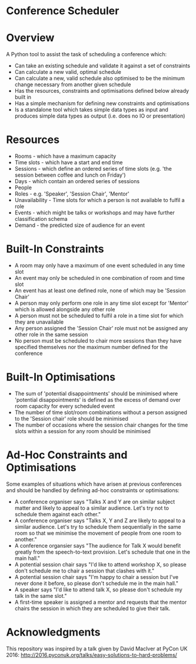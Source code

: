 # Conference Scheduler

# Overview
A Python tool to assist the task of scheduling a conference which:
* Can take an existing schedule and validate it against a set of constraints
* Can calculate a new valid, optimal schedule
* Can calculate a new, valid schedule also optimised to be the minimum change necessary from another given schedule
* Has the resources, constraints and optimisations defined below already built in
* Has a simple mechanism for defining new constraints and optimisations
* Is a standalone tool which takes simple data types as input and produces simple data types as output (i.e. does no IO or presentation)

# Resources
* Rooms - which have a maximum capacity
* Time slots - which have a start and end time
* Sessions - which define an ordered series of time slots (e.g. 'the session between coffee and lunch on Friday')
* Days - which contain an ordered series of sessions
* People
* Roles - e.g. 'Speaker', 'Session Chair', 'Mentor'
* Unavailability - Time slots for which a person is not available to fulfil a role
* Events - which might be talks or workshops and may have further classification schema
* Demand - the predicted size of audience for an event

# Built-In Constraints
* A room may only have a maximum of one event scheduled in any time slot
* An event may only be scheduled in one combination of room and time slot
* An event has at least one defined role, none of which may be 'Session Chair'
* A person may only perform one role in any time slot except for 'Mentor' which is allowed alongside any other role
* A person must not be scheduled to fulfil a role in a time slot for which they are unavailable
* Any person assigned the 'Session Chair' role must not be assigned any other role in the same session
* No person must be scheduled to chair more sessions than they have specified themselves nor the maximum number defined for the conference

# Built-In Optimisations
* The sum of 'potential disappointments' should be minimised where 'potential disappointments' is defined as the excess of demand over room capacity for every scheduled event
* The number of time slot/room combinations without a person assigned to the 'Session chair' role should be minimised
* The number of occasions where the session chair changes for the time slots within a session for any room should be minimised

# Ad-Hoc Constraints and Optimisations
Some examples of situations which have arisen at previous conferences and should be handled by defining ad-hoc constraints or optimisations:
* A conference organiser says "Talks X and Y are on similar subject matter and likely to appeal to a similar audience. Let's try not to schedule them against each other."
* A conference organiser says "Talks X, Y and Z are likely to appeal to a similar audience. Let's try to schedule them sequentially in the same room so that we minimise the movement of people from one room to another."
* A conference organsier says "The audience for Talk X would benefit greatly from the speech-to-text provision. Let's schedule that one in the main hall."
* A potential session chair says "I'd like to attend workshop X, so please don't schedule me to chair a session that clashes with it."
* A potential session chair says "I'm happy to chair a session but I've never done it before, so please don't schedule me in the main hall."
* A speaker says "I'd like to attend talk X, so please don't schedule my talk in the same slot."
* A first-time speaker is assigned a mentor and requests that the mentor chairs the session in which they are scheduled to give their talk.

# Acknowledgments
This repository was inspired by a talk given by David MacIver at PyCon UK 2016: http://2016.pyconuk.org/talks/easy-solutions-to-hard-problems/
